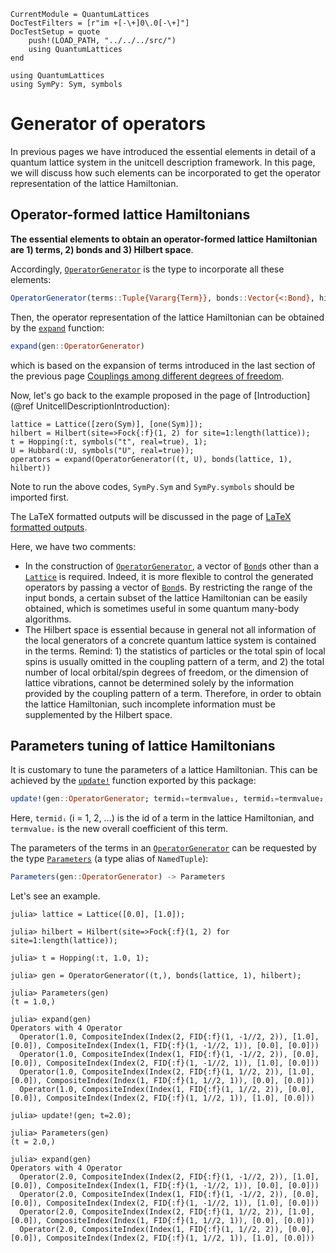 ```@meta
CurrentModule = QuantumLattices
DocTestFilters = [r"im +[-\+]0\.0[-\+]"]
DocTestSetup = quote
    push!(LOAD_PATH, "../../../src/")
    using QuantumLattices
end
```

```@setup gen
using QuantumLattices
using SymPy: Sym, symbols
```

# Generator of operators

In previous pages we have introduced the essential elements in detail of a quantum lattice system in the unitcell description framework. In this page, we will discuss how such elements can be incorporated to get the operator representation of the lattice Hamiltonian.

## Operator-formed lattice Hamiltonians

**The essential elements to obtain an operator-formed lattice Hamiltonian are 1) terms, 2) bonds and 3) Hilbert space**.

Accordingly, [`OperatorGenerator`](@ref) is the type to incorporate all these elements:
```julia
OperatorGenerator(terms::Tuple{Vararg{Term}}, bonds::Vector{<:Bond}, hilbert::Hilbert)
```
Then, the operator representation of the lattice Hamiltonian can be obtained by the [`expand`](@ref) function:
```julia
expand(gen::OperatorGenerator)
```
which is based on the expansion of terms introduced in the last section of the previous page [Couplings among different degrees of freedom](@ref).

Now, let's go back to the example proposed in the page of [Introduction](@ref UnitcellDescriptionIntroduction):
```@repl gen
lattice = Lattice([zero(Sym)], [one(Sym)]);
hilbert = Hilbert(site=>Fock{:f}(1, 2) for site=1:length(lattice));
t = Hopping(:t, symbols("t", real=true), 1);
U = Hubbard(:U, symbols("U", real=true));
operators = expand(OperatorGenerator((t, U), bonds(lattice, 1), hilbert))
```
Note to run the above codes, `SymPy.Sym` and `SymPy.symbols` should be imported first.

The LaTeX formatted outputs will be discussed in the page of [LaTeX formatted outputs](@ref).

Here, we have two comments:
* In the construction of [`OperatorGenerator`](@ref), a vector of [`Bond`](@ref)s other than a [`Lattice`](@ref) is required. Indeed, it is more flexible to control the generated operators by passing a vector of [`Bond`](@ref)s. By restricting the range of the input bonds, a certain subset of the lattice Hamiltonian can be easily obtained, which is sometimes useful in some quantum many-body algorithms.
* The Hilbert space is essential because in general not all information of the local generators of a concrete quantum lattice system is contained in the terms. Remind: 1) the statistics of particles or the total spin of local spins is usually omitted in the coupling pattern of a term, and 2) the total number of local orbital/spin degrees of freedom, or the dimension of lattice vibrations, cannot be determined solely by the information provided by the coupling pattern of a term. Therefore, in order to obtain the lattice Hamiltonian, such incomplete information must be supplemented by the Hilbert space.

## Parameters tuning of lattice Hamiltonians

It is customary to tune the parameters of a lattice Hamiltonian. This can be achieved by the [`update!`](@ref) function exported by this package:
```julia
update!(gen::OperatorGenerator; termid₁=termvalue₁, termid₁=termvalue₂, ...)
```
Here, `termidᵢ` (i = 1, 2, ...) is the id of a term in the lattice Hamiltonian, and `termvalueᵢ` is the new overall coefficient of this term.

The parameters of the terms in an [`OperatorGenerator`](@ref) can be requested by the type [`Parameters`](@ref) (a type alias of `NamedTuple`):
```julia
Parameters(gen::OperatorGenerator) -> Parameters
```

Let's see an example.
```jldoctest
julia> lattice = Lattice([0.0], [1.0]);

julia> hilbert = Hilbert(site=>Fock{:f}(1, 2) for site=1:length(lattice));

julia> t = Hopping(:t, 1.0, 1);

julia> gen = OperatorGenerator((t,), bonds(lattice, 1), hilbert);

julia> Parameters(gen)
(t = 1.0,)

julia> expand(gen)
Operators with 4 Operator
  Operator(1.0, CompositeIndex(Index(2, FID{:f}(1, -1//2, 2)), [1.0], [0.0]), CompositeIndex(Index(1, FID{:f}(1, -1//2, 1)), [0.0], [0.0]))
  Operator(1.0, CompositeIndex(Index(1, FID{:f}(1, -1//2, 2)), [0.0], [0.0]), CompositeIndex(Index(2, FID{:f}(1, -1//2, 1)), [1.0], [0.0]))
  Operator(1.0, CompositeIndex(Index(2, FID{:f}(1, 1//2, 2)), [1.0], [0.0]), CompositeIndex(Index(1, FID{:f}(1, 1//2, 1)), [0.0], [0.0]))
  Operator(1.0, CompositeIndex(Index(1, FID{:f}(1, 1//2, 2)), [0.0], [0.0]), CompositeIndex(Index(2, FID{:f}(1, 1//2, 1)), [1.0], [0.0]))

julia> update!(gen; t=2.0);

julia> Parameters(gen)
(t = 2.0,)

julia> expand(gen)
Operators with 4 Operator
  Operator(2.0, CompositeIndex(Index(2, FID{:f}(1, -1//2, 2)), [1.0], [0.0]), CompositeIndex(Index(1, FID{:f}(1, -1//2, 1)), [0.0], [0.0]))
  Operator(2.0, CompositeIndex(Index(1, FID{:f}(1, -1//2, 2)), [0.0], [0.0]), CompositeIndex(Index(2, FID{:f}(1, -1//2, 1)), [1.0], [0.0]))
  Operator(2.0, CompositeIndex(Index(2, FID{:f}(1, 1//2, 2)), [1.0], [0.0]), CompositeIndex(Index(1, FID{:f}(1, 1//2, 1)), [0.0], [0.0]))
  Operator(2.0, CompositeIndex(Index(1, FID{:f}(1, 1//2, 2)), [0.0], [0.0]), CompositeIndex(Index(2, FID{:f}(1, 1//2, 1)), [1.0], [0.0]))
```
